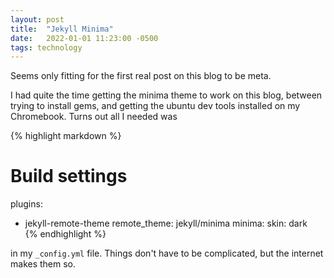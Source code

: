 ```yaml
---
layout: post
title:  "Jekyll Minima"
date:   2022-01-01 11:23:00 -0500
tags: technology
---
```

Seems only fitting for the first real post on this blog to be meta.

I had quite the time getting the minima theme to work on this blog, between trying to install gems, and getting the ubuntu dev tools installed on my Chromebook. Turns out all I needed was 

{% highlight markdown %}
# Build settings
plugins:
  - jekyll-remote-theme
remote_theme: jekyll/minima
minima:
  skin: dark  
{% endhighlight %}

in my `_config.yml` file. Things don't have to be complicated, but the internet makes them so.
